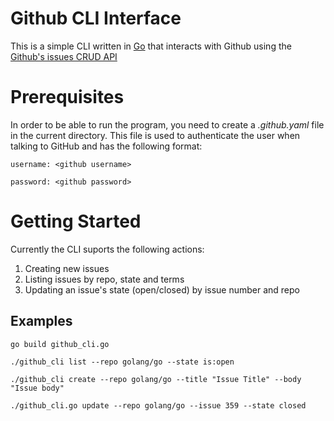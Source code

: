 # Github CLI Interface

This is a simple CLI written in [Go](https://golang.org/) that interacts with Github using the [Github's issues CRUD API](https://developer.github.com/v3/issues/)

# Prerequisites

In order to be able to run the program, you need to create a *.github.yaml* file in the current directory. This file is used to authenticate the user when talking to GitHub and has the following format:

```
username: <github username>

password: <github password>
```

# Getting Started

Currently the CLI suports the following actions:
1. Creating new issues
2. Listing issues by repo, state and terms
3. Updating an issue's state (open/closed) by issue number and repo

## Examples

```
go build github_cli.go

./github_cli list --repo golang/go --state is:open

./github_cli create --repo golang/go --title "Issue Title" --body "Issue body"

./github_cli.go update --repo golang/go --issue 359 --state closed
```

